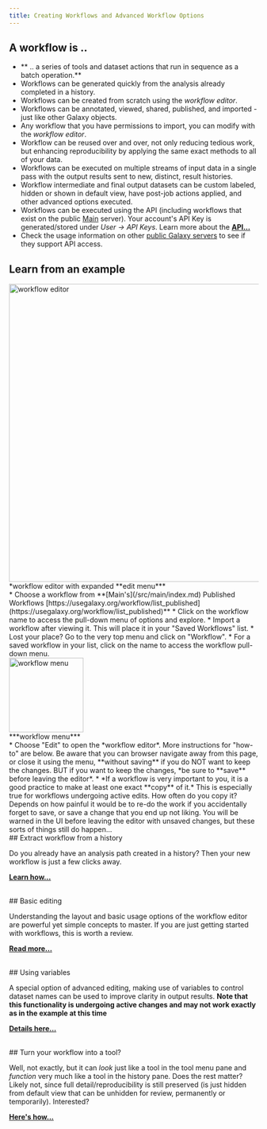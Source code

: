 ```yaml
---
title: Creating Workflows and Advanced Workflow Options
---
```

## A workflow is ..

* ** .. a series of tools and dataset actions that run in sequence as a batch operation.**
* Workflows can be generated quickly from the analysis already completed in a history.
* Workflows can be created from scratch using the *workflow editor*.
* Workflows can be annotated, viewed, shared, published, and imported - just like other Galaxy objects.
* Any workflow that you have permissions to import, you can modify with the *workflow editor*.
* Workflow can be reused over and over, not only reducing tedious work, but enhancing reproducibility by applying the same exact methods to all of your data.
* Workflows can be executed on multiple streams of input data in a single pass with the output results sent to new, distinct, result histories. 
* Workflow intermediate and final output datasets can be custom labeled, hidden or shown in default view, have post-job actions applied, and other advanced options executed.
* Workflows can be executed using the API (including workflows that exist on the public [Main](/src/main/index.md) server). Your account's API Key is generated/stored under *User -> API Keys*. Learn more about the **[API...](/src/learn/api/index.md)**
* Check the usage information on other [public Galaxy servers](/src/use/index.md) to see if they support API access.

## Learn from an example

</div> <img src="/src/images/learn/workflow_edit_peek.png" alt="workflow editor" width="600" /> <br />*workflow editor with expanded **edit menu***</div>
<br />
* Choose a workflow from **[Main's](/src/main/index.md) Published Workflows [https://usegalaxy.org/workflow/list_published](https://usegalaxy.org/workflow/list_published)**
* Click on the workflow name to access the pull-down menu of options and explore.
* Import a workflow after viewing it. This will place it in your "Saved Workflows" list. 
* Lost your place? Go to the very top menu and click on "Workflow". 
* For a saved workflow in your list, click on the name to access the workflow pull-down menu. <div class='right'><img src="/src/images/learn/workflow_copy.png" alt="workflow menu" width="150" /> <br />***workflow menu***</div>
* Choose "Edit" to open the *workflow editor*. More instructions for "how-to" are below. Be aware that you can browser navigate away from this page, or close it using the menu, **without saving** if you do NOT want to keep the changes. BUT if you want to keep the changes, *be sure to **save** before leaving the editor*. 
* *If a workflow is very important to you, it is a good practice to make at least one exact **copy** of it.*  This is especially true for workflows undergoing active edits. How often do you copy it? Depends on how painful it would be to re-do the work if you accidentally forget to save, or save a change that you  end up not liking. You will be warned in the UI before leaving the editor with unsaved changes, but these sorts of things still do happen...

<br />
## Extract workflow from a history

Do you already have an analysis path created in a history? Then your new workflow is just a few clicks away. 

**[Learn how...](/src/learn/advanced-workflow/extract/index.md)**

<br />
## Basic editing

Understanding the layout and basic usage options of the workflow editor are powerful yet simple concepts to master. If you are just getting started with workflows, this is worth a review. 

**[Read more...](/src/learn/advanced-workflow/basic-editing/index.md)**

<br />
## Using variables

A special option of advanced editing, making use of variables to control dataset names can be used to improve clarity in output results. **Note that this functionality is undergoing active changes and may not work exactly as in the example at this time**

**[Details here...](/src/learn/advanced-workflow/variables-edit/index.md)**

<br />
## Turn your workflow into a tool?

Well, not exactly, but it can *look* just like a tool in the tool menu pane and *function* very much like a tool in the history pane. Does the rest matter? Likely not, since full detail/reproducibility is still preserved (is just hidden from default view that can be unhidden for review, permanently or temporarily). Interested? 

**[Here's how...](/src/learn/advanced-workflow/tool-panel/index.md)**
